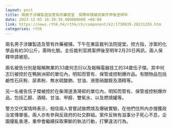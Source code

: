 ```yaml
---
layout: post
title: 兩男子涉嫌製造及管有炸藥提堂　保釋申請被拒案件押後至明年
date: 2023-12-05 16:39:39.000000000 +08:00
link: https://news.rthk.hk/rthk/ch/component/k2/1730839-20231205.htm
categories: rthk
---
```


兩名男子涉嫌製造及管有炸藥被捕，下午在東區裁判法院提堂。控方指，涉案的化學品有約30公斤，需時化驗。主任裁判官將案押後至明年2月20日再訊，兩人保釋申請被拒。

兩名被告分別是報稱無業的33歲何志𤤾以及報稱電器技工的34歲伍子傑。其中何志𤤾被控於在鴨脷洲邨的單位內，明知而管有、保管或控制爆炸品。有關物品包括鹼性石灰粉、尿素粉、無水硫酸鈉、甘油、液態硝酸銨及酒精等。

另一名被告伍子傑被控於在柴灣道漁灣邨的單位內，明知而管有、保管或控制爆炸品，包括乙醇、酒精、甘油、甲醇、雙氧水、以及燃燒罐等。

警方交代案情時表示，相信兩人曾嘗試做燃燒及爆破實驗，在他們住所內亦搜獲政治宣傳單張，兩人亦有參與反政府的社交群組。案件反映有滋事分子死心不息，企圖擾亂香港，重申會繼續採取果斷的執法行動，打擊違法行為。
